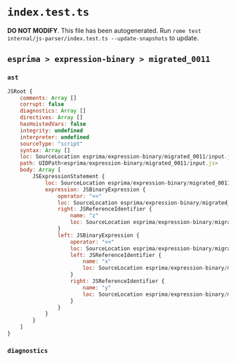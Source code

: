 # `index.test.ts`

**DO NOT MODIFY**. This file has been autogenerated. Run `rome test internal/js-parser/index.test.ts --update-snapshots` to update.

## `esprima > expression-binary > migrated_0011`

### `ast`

```javascript
JSRoot {
	comments: Array []
	corrupt: false
	diagnostics: Array []
	directives: Array []
	hasHoistedVars: false
	integrity: undefined
	interpreter: undefined
	sourceType: "script"
	syntax: Array []
	loc: SourceLocation esprima/expression-binary/migrated_0011/input.js 1:0-2:0
	path: UIDPath<esprima/expression-binary/migrated_0011/input.js>
	body: Array [
		JSExpressionStatement {
			loc: SourceLocation esprima/expression-binary/migrated_0011/input.js 1:0-1:11
			expression: JSBinaryExpression {
				operator: "<<"
				loc: SourceLocation esprima/expression-binary/migrated_0011/input.js 1:0-1:11
				right: JSReferenceIdentifier {
					name: "z"
					loc: SourceLocation esprima/expression-binary/migrated_0011/input.js 1:10-1:11 (z)
				}
				left: JSBinaryExpression {
					operator: "<<"
					loc: SourceLocation esprima/expression-binary/migrated_0011/input.js 1:0-1:6
					left: JSReferenceIdentifier {
						name: "x"
						loc: SourceLocation esprima/expression-binary/migrated_0011/input.js 1:0-1:1 (x)
					}
					right: JSReferenceIdentifier {
						name: "y"
						loc: SourceLocation esprima/expression-binary/migrated_0011/input.js 1:5-1:6 (y)
					}
				}
			}
		}
	]
}
```

### `diagnostics`

```

```
